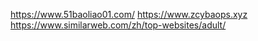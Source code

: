 https://www.51baoliao01.com/
https://www.zcybaops.xyz
https://www.similarweb.com/zh/top-websites/adult/
